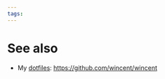 ```yaml
---
tags: 
---
```


# See also

-   My [dotfiles](/wiki/dotfiles): <https://github.com/wincent/wincent>

